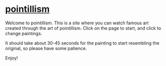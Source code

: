 # [pointillism](http://pardhaponugoti.github.io/)

Welcome to pointillism.  This is a site where you can watch famous art created through
the art of pointillism.  Click on the page to start, and click to change paintings.

It should take about 30-45 seconds for the painting to start resembling the original, so
please have some patience.



Enjoy!
